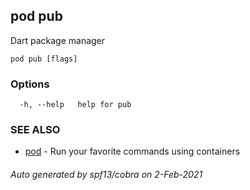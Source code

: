 ## pod pub

Dart package manager

```
pod pub [flags]
```

### Options

```
  -h, --help   help for pub
```

### SEE ALSO

* [pod](pod.md)	 - Run your favorite commands using containers

###### Auto generated by spf13/cobra on 2-Feb-2021
